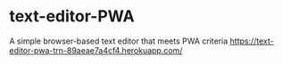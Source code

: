# text-editor-PWA
A simple browser-based text editor that meets PWA criteria
https://text-editor-pwa-trn-89aeae7a4cf4.herokuapp.com/
